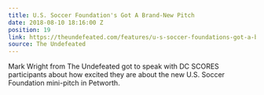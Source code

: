 ```yaml
---
title: U.S. Soccer Foundation's Got A Brand-New Pitch
date: 2018-08-10 18:16:00 Z
position: 19
link: https://theundefeated.com/features/u-s-soccer-foundations-got-a-brand-new-pitch/
source: The Undefeated
---
```


Mark Wright from The Undefeated got to speak with DC SCORES participants about how excited they are about the new U.S. Soccer Foundation mini-pitch in Petworth.